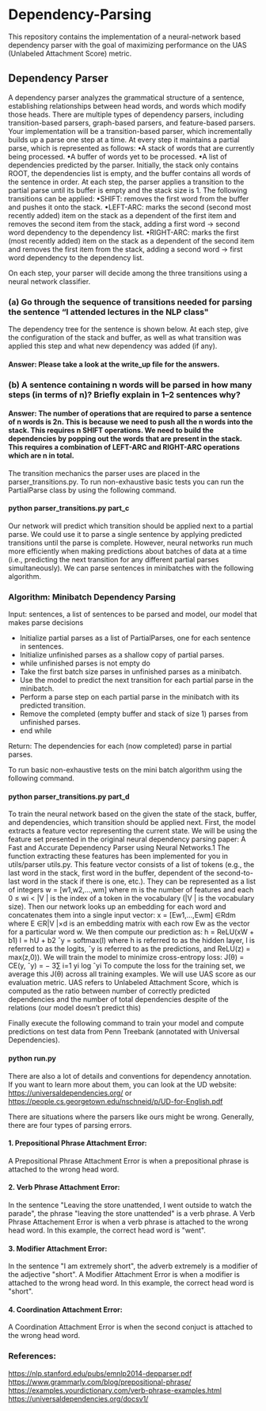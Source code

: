 # Dependency-Parsing
This repository contains the implementation of a neural-network based dependency parser with the goal of maximizing performance on the UAS (Unlabeled Attachment Score) metric.
## Dependency Parser
A dependency parser analyzes the grammatical structure of a sentence, establishing relationships between
head words, and words which modify those heads. There are multiple types of dependency parsers,
including transition-based parsers, graph-based parsers, and feature-based parsers. Your implementation
will be a transition-based parser, which incrementally builds up a parse one step at a time. At every step
it maintains a partial parse, which is represented as follows:
•A stack of words that are currently being processed.
•A buffer of words yet to be processed.
•A list of dependencies predicted by the parser.
Initially, the stack only contains ROOT, the dependencies list is empty, and the buffer contains all words
of the sentence in order. At each step, the parser applies a transition to the partial parse until its buffer
is empty and the stack size is 1. The following transitions can be applied:
•SHIFT: removes the first word from the buffer and pushes it onto the stack.
•LEFT-ARC: marks the second (second most recently added) item on the stack as a dependent of
the first item and removes the second item from the stack, adding a first word → second word
dependency to the dependency list.
•RIGHT-ARC: marks the first (most recently added) item on the stack as a dependent of the second
item and removes the first item from the stack, adding a second word → first word dependency to
the dependency list.

On each step, your parser will decide among the three transitions using a neural network classifier.
### (a) Go through the sequence of transitions needed for parsing the sentence “I attended lectures in the NLP class"
The dependency tree for the sentence is shown below. At each step, give
the configuration of the stack and buffer, as well as what transition was applied this step and what
new dependency was added (if any). 

#### Answer: Please take a look at the write_up file for the answers.

### (b) A sentence containing n words will be parsed in how many steps (in terms of n)? Briefly explain in 1–2 sentences why?

#### Answer: The number of operations that are required to parse a sentence of n words is 2n. This is because we need to push all the n words into the stack. This requires n SHIFT operations. We need to build the dependencies by popping out the words that are present in the stack. This requires a combination of LEFT-ARC and RIGHT-ARC operations which are n in total.

The transition mechanics the parser uses are placed in the parser_transitions.py. To run non-exhaustive basic tests you can run the PartialParse class by using the following command.
#### python parser_transitions.py part_c

Our network will predict which transition should be applied next to a partial parse. We
could use it to parse a single sentence by applying predicted transitions until the parse is complete.
However, neural networks run much more efficiently when making predictions about batches of data
at a time (i.e., predicting the next transition for any different partial parses simultaneously). We
can parse sentences in minibatches with the following algorithm.
### Algorithm: Minibatch Dependency Parsing
Input: sentences, a list of sentences to be parsed and model, our model that makes parse decisions
* Initialize partial parses as a list of PartialParses, one for each sentence in sentences.
* Initialize unfinished parses as a shallow copy of partial parses.
* while unfinished parses is not empty do
* Take the first batch size parses in unfinished parses as a minibatch.
* Use the model to predict the next transition for each partial parse in the minibatch.
* Perform a parse step on each partial parse in the minibatch with its predicted transition.
* Remove the completed (empty buffer and stack of size 1) parses from unfinished parses.
* end while

Return: The dependencies for each (now completed) parse in partial parses.


To run basic non-exhaustive tests on the mini batch algorithm using the following command.
#### python parser_transitions.py part_d

To train the neural network based on the given the state of the stack,
buffer, and dependencies, which transition should be applied next.
First, the model extracts a feature vector representing the current state. We will be using the feature
set presented in the original neural dependency parsing paper: A Fast and Accurate Dependency
Parser using Neural Networks.1 The function extracting these features has been implemented for
you in utils/parser utils.py. This feature vector consists of a list of tokens (e.g., the last
word in the stack, first word in the buffer, dependent of the second-to-last word in the stack if there
is one, etc.). They can be represented as a list of integers w = [w1,w2,...,wm] where m is the
number of features and each 0 ≤ wi < |V | is the index of a token in the vocabulary (|V | is the vocabulary size). Then our network looks up an embedding for each word and concatenates them
into a single input vector:
x = [Ew1,...,Ewm] ∈Rdm
where E ∈R|V |×d is an embedding matrix with each row Ew as the vector for a particular word w.
We then compute our prediction as:
h = ReLU(xW + b1)
l = hU + b2
ˆy = softmax(l)
where h is referred to as the hidden layer, l is referred to as the logits, ˆy is referred to as the
predictions, and ReLU(z) = max(z,0)). We will train the model to minimize cross-entropy loss:
J(θ) = CE(y, ˆy) = −
3∑
i=1
yi log ˆyi
To compute the loss for the training set, we average this J(θ) across all training examples.
We will use UAS score as our evaluation metric. UAS refers to Unlabeled Attachment Score, which
is computed as the ratio between number of correctly predicted dependencies and the number of
total dependencies despite of the relations (our model doesn’t predict this)

Finally execute the following command to train your model and compute predictions on test data from Penn Treebank (annotated with Universal Dependencies).
#### python run.py 

There are also a lot of details and conventions for dependency annotation. If you want to learn more about them, you can look at the UD website: https://universaldependencies.org/ or https://people.cs.georgetown.edu/nschneid/p/UD-for-English.pdf

There are situations where the parsers like ours might be wrong. Generally, there are four types of parsing errors.

#### 1. Prepositional Phrase Attachment Error: 
A Prepositional Phrase Attachment Error is when a prepositional
phrase is attached to the wrong head word.
#### 2. Verb Phrase Attachment Error: 
In the sentence "Leaving the store unattended, I went
outside to watch the parade", the phrase "leaving the store unattended" is a verb phrase. A Verb Phrase Attachement Error is when a verb phrase is attached to the wrong head word. In this example, the correct head word is "went".
#### 3. Modifier Attachment Error: 
In the sentence "I am extremely short", the adverb extremely is a modifier of the adjective "short". A Modifier Attachment Error is when a modifier is attached to the wrong head word. In this example, the correct head word is "short".
#### 4. Coordination Attachment Error:
A Coordination Attachment Error is when the second conjuct is attached to the wrong head word.
### References:
https://nlp.stanford.edu/pubs/emnlp2014-depparser.pdf
https://www.grammarly.com/blog/prepositional-phrase/
https://examples.yourdictionary.com/verb-phrase-examples.html
https://universaldependencies.org/docsv1/
